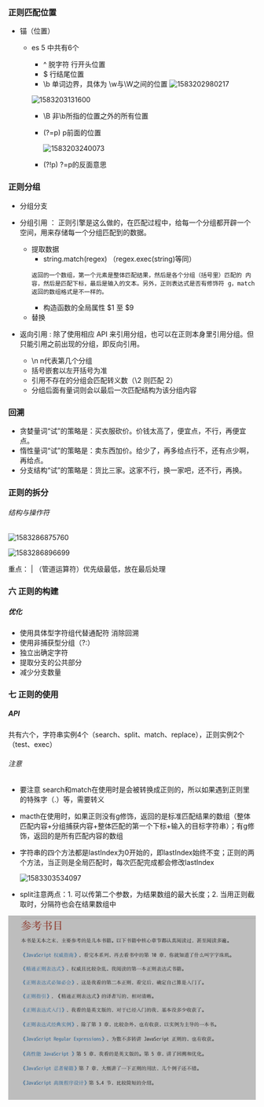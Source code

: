 ### 正则匹配位置
- 锚（位置）
  - es 5 中共有6个
    - ^ 脱字符  行开头位置
    - $  行结尾位置
    - \b  单词边界，具体为 \w与\W之间的位置 ![1583202980217](C:\Users\Administrator\AppData\Roaming\Typora\typora-user-images\1583202980217.png)
    
    ![1583203131600](E:\selfspace\note\前端\工具\正则\汇总.assets\1583203131600.png)
    
    - \B  非\b所指的位置之外的所有位置
    
    - (?=p) p前面的位置
    
      ![1583203240073](C:\Users\Administrator\AppData\Roaming\Typora\typora-user-images\1583203240073.png)
    
    - (?!p) ?=p的反面意思
    
      
### 正则分组

- 分组分支

- 分组引用 ： 正则引擎是这么做的，在匹配过程中，给每一个分组都开辟一个空间，用来存储每一个分组匹配到的数据。
  - 提取数据
    - string.match(regex) （regex.exec(string)等同）
    ```
    返回的一个数组，第一个元素是整体匹配结果，然后是各个分组（括号里）匹配的 内容，然后是匹配下标，最后是输入的文本。另外，正则表达式是否有修饰符 g，match 返回的数组格式是不一样的。
    ```
    - 构造函数的全局属性 $1 至 $9
  - 替换
  
- 返向引用 : 除了使用相应 API 来引用分组，也可以在正则本身里引用分组。但只能引用之前出现的分组，即反向引用。
  - \n n代表第几个分组
  - 括号嵌套以左开括号为准
  - 引用不存在的分组会匹配转义数（\2 则匹配 2）
  - 分组后面有量词则会以最后一次匹配结构为该分组内容

### 回溯

- 贪婪量词“试”的策略是：买衣服砍价。价钱太高了，便宜点，不行，再便宜点。 
- 惰性量词“试”的策略是：卖东西加价。给少了，再多给点行不，还有点少啊，再给点。
-  分支结构“试”的策略是：货比三家。这家不行，换一家吧，还不行，再换。

### 正则的拆分

###### 结构与操作符

![1583286875760](C:\Users\Administrator\AppData\Roaming\Typora\typora-user-images\1583286875760.png)

![1583286896699](C:\Users\Administrator\AppData\Roaming\Typora\typora-user-images\1583286896699.png)

重点： | （管道运算符）优先级最低，放在最后处理

### 六 正则的构建

##### 优化

- 使用具体型字符组代替通配符 消除回溯
- 使用非捕获型分组（?:）
- 独立出确定字符
- 提取分支的公共部分
- 减少分支数量

### 七 正则的使用

##### API

共有六个，字符串实例4个（search、split、match、replace），正则实例2个（test、exec）

###### 注意

- 要注意 search和match在使用时是会被转换成正则的，所以如果遇到正则里的特殊字（.）等，需要转义

- macth在使用时，如果正则没有g修饰，返回的是标准匹配结果的数组（整体匹配内容+分组捕获内容+整体匹配的第一个下标+输入的目标字符串）；有g修饰，返回的是所有匹配内容的数组

- 字符串的四个方法都是lastIndex为0开始的，即lastIndex始终不变；正则的两个方法，当正则是全局匹配时，每次匹配完成都会修改lastIndex

  ![1583303534097](C:\Users\Administrator\AppData\Roaming\Typora\typora-user-images\1583303534097.png)

- split注意两点：1. 可以传第二个参数，为结果数组的最大长度；2. 当用正则截取时，分隔符也会在结果数组中

![1583309741962](汇总.assets/1583309741962.png)